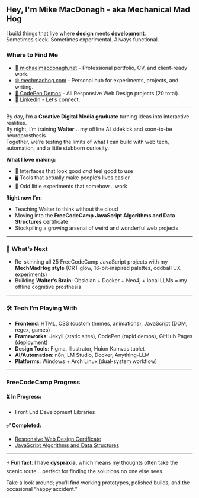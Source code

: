 ## Hey, I'm Mike MacDonagh - aka **Mechanical Mad Hog**

I build things that live where **design** meets **development**.  
Sometimes sleek. Sometimes experimental. Always functional.  

### Where to Find Me
- [💼 michaelmacdonagh.net](https://michaelmacdonagh.net) - Professional portfolio, CV, and client-ready work.   
- [🌐 mechmadhog.com](https://mechmadhog.com) - Personal hub for experiments, projects, and writing.  
- [🧪 CodePen Demos](https://codepen.io/collection/OyNaGb) - All Responsive Web Design projects (20 total).  
- [🔗 LinkedIn](https://www.linkedin.com/in/michaelmacdonagh/) - Let’s connect.  

---

By day, I’m a **Creative Digital Media graduate** turning ideas into interactive realities.  
By night, I’m training **Walter**... my offline AI sidekick and soon-to-be neuroprosthesis.  
Together, we’re testing the limits of what I can build with web tech, automation, and a little stubborn curiosity.  

**What I love making:**  
- 🎨 Interfaces that look good *and* feel good to use  
- 🖥️ Tools that actually make people’s lives easier  
- 🔧 Odd little experiments that somehow… work  

**Right now I’m:**  
- Teaching Walter to think without the cloud  
- Moving into the **FreeCodeCamp JavaScript Algorithms and Data Structures** certificate  
- Stockpiling a growing arsenal of weird and wonderful web projects  

---

### 🔮 What’s Next
- Re-skinning all 25 FreeCodeCamp JavaScript projects with my **MechMadHog style** (CRT glow, 16-bit-inspired palettes, oddball UX experiments)  
- Building **Walter’s Brain**: Obsidian + Docker + Neo4j + local LLMs = my offline cognitive prosthesis  

---

### 🛠️ Tech I’m Playing With
- **Frontend**: HTML, CSS (custom themes, animations), JavaScript (DOM, regex, games)  
- **Frameworks**: Jekyll (static sites), CodePen (rapid demos), GitHub Pages (deployment)  
- **Design Tools**: Figma, Illustrator, Huion Kamvas tablet  
- **AI/Automation**: n8n, LM Studio, Docker, Anything-LLM  
- **Platforms**: Windows + Arch Linux (dual-system workflow)  

---

### FreeCodeCamp Progress

#### ⏳ In Progress:
-  Front End Development Libraries  

#### ✅ Completed:
- [Responsive Web Design Certificate](https://www.freecodecamp.org/certification/mechmadhog/responsive-web-design)
- [JavaScript Algorithms and Data Structures](https://www.freecodecamp.org/certification/mechmadhog/javascript-algorithms-and-data-structures-v8)

---

⚡ **Fun fact**: I have **dyspraxia**, which means my thoughts often take the scenic route… perfect for finding the solutions no one else sees.  

Take a look around; you’ll find working prototypes, polished builds, and the occasional “happy accident.”  
